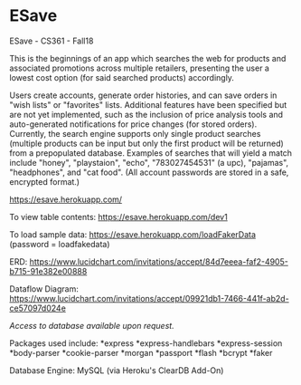# ESave
ESave - CS361 - Fall18

This is the beginnings of an app which searches the web for products and associated promotions across multiple retailers, presenting the user a lowest cost option (for said searched products) accordingly. 

Users create accounts, generate order histories, and can save orders in "wish lists" or "favorites" lists. Additional features have been specified but are not yet implemented, such as the inclusion of price analysis tools and auto-generated notifications for price changes (for stored orders). Currently, the search engine supports only single product searches (multiple products can be input but only the first product will be returned) from a prepopulated database. Examples of searches that will yield a match include "honey", "playstaion", "echo", "783027454531" (a upc), "pajamas", "headphones", and "cat food". (All account passwords are stored in a safe, encrypted format.)


https://esave.herokuapp.com/

To view table contents: https://esave.herokuapp.com/dev1

To load sample data: https://esave.herokuapp.com/loadFakerData (password = loadfakedata)

ERD: https://www.lucidchart.com/invitations/accept/84d7eeea-faf2-4905-b715-91e382e00888

Dataflow Diagram: https://www.lucidchart.com/invitations/accept/09921db1-7466-441f-ab2d-ce57097d024e

*Access to database available upon request.*

Packages used include:
*express
*express-handlebars
*express-session
*body-parser
*cookie-parser
*morgan
*passport
*flash
*bcrypt
*faker

Database Engine: MySQL (via Heroku's ClearDB Add-On)

